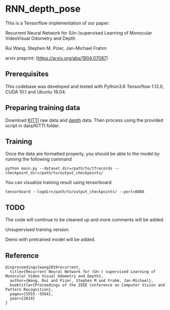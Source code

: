 # RNN_depth_pose
This is a Tensorflow implementation of our paper:

Recurrent Neural Network for (Un-)supervised Learning of Monocular VideoVisual Odometry and Depth

Rui Wang, Stephen M. Pizer, Jan-Michael Frahm

arxiv preprint: (https://arxiv.org/abs/1904.07087)



## Prerequisites
This codebase was developed and tested with Python3.6 Tensorflow 1.12.0, CUDA 10.1 and Ubuntu 16.04.

## Preparing training data
Download [KITTI](http://www.cvlibs.net/datasets/kitti/raw_data.php) raw data and [depth](http://www.cvlibs.net/datasets/kitti/eval_depth_all.php) data. Then process using the provided script in data/KITTI folder.

## Training
Once the data are formatted properly, you should be able to the model by running the following command

```
python main.py --dataset_dir=/path/to/tfrecords --checkpoint_dir=/path/to/output_checkpoints/
```

You can visualize training result using tensorboard

```
tensorboard --logdir=/path/to/output_checkpoints/ --port=8888
```

## TODO
The code will continue to be cleaned up and more comments will be added.

Unsupervised training version.

Demo with pretrained model will be added.

## Reference

```
@inproceedings{wang2019recurrent,
  title={Recurrent Neural Network for (Un-) supervised Learning of Monocular Video Visual Odometry and Depth},
  author={Wang, Rui and Pizer, Stephen M and Frahm, Jan-Michael},
  booktitle={Proceedings of the IEEE Conference on Computer Vision and Pattern Recognition},
  pages={5555--5564},
  year={2019}
}
```
